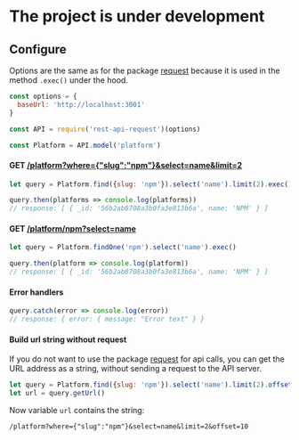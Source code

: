 # The project is under development

## Configure

Options are the same as for the package [request](https://www.npmjs.com/package/request#requestoptions-callback) because it is used in the method `.exec()` under the hood.

```javascript
const options = {
  baseUrl: 'http://localhost:3001'
}

const API = require('rest-api-request')(options)

const Platform = API.model('platform')
```


#### GET [/platform?where={"slug":"npm"}&select=name&limit=2](/platform?where={"slug":"npm"}&select=name&limit=2)

```javascript
let query = Platform.find({slug: 'npm'}).select('name').limit(2).exec()

query.then(platforms => console.log(platforms))
// response: [ { _id: '56b2ab8708a3b0fa3e813b6a', name: 'NPM' } ]
```

#### GET [/platform/npm?select=name](/platform/npm?select=name)

```javascript
let query = Platform.findOne('npm').select('name').exec()

query.then(platform => console.log(platform))
// response: [ { _id: '56b2ab8708a3b0fa3e813b6a', name: 'NPM' } ]
```

#### Error handlers

```javascript
query.catch(error => console.log(error))
// response: { error: { message: "Error text" } }
```

#### Build url string without request

If you do not want to use the package [request](https://www.npmjs.com/package/request#requestoptions-callback) for api calls, you can get the URL address as a string, without sending a request to the API server.

``` javascript
let query = Platform.find({slug: 'npm'}).select('name').limit(2).offset(10)
let url = query.getUrl()
```

Now variable `url` contains the string:

```
/platform?where={"slug":"npm"}&select=name&limit=2&offset=10
```



